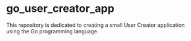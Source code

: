 # go_user_creator_app
This repository is dedicated to creating a small User Creator application using the Go programming language.
